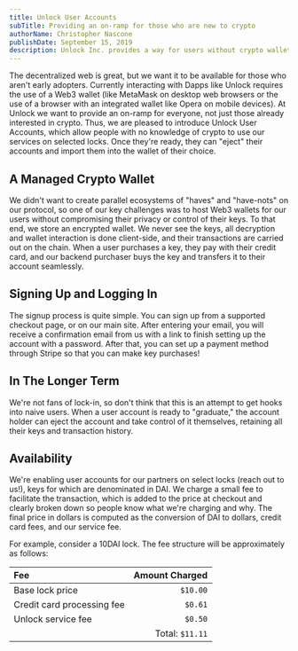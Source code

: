 ```yaml
---
title: Unlock User Accounts
subTitle: Providing an on-ramp for those who are new to crypto
authorName: Christopher Nascone
publishDate: September 15, 2019
description: Unlock Inc. provides a way for users without crypto wallets to buy keys to locks on the Unlock protocol.
---
```


The decentralized web is great, but we want it to be available for those who aren't early
adopters. Currently interacting with Dapps like Unlock requires the use of a Web3 wallet
(like MetaMask on desktop web browsers or the use of a browser with an integrated wallet
like Opera on mobile devices). At Unlock we want to provide an on-ramp for everyone, not
just those already interested in crypto. Thus, we are pleased to introduce Unlock User
Accounts, which allow people with no knowledge of crypto to use our services on selected
locks. Once they're ready, they can "eject" their accounts and import them into the wallet
of their choice.

## A Managed Crypto Wallet

We didn't want to create parallel ecosystems of "haves" and "have-nots" on our protocol,
so one of our key challenges was to host Web3 wallets for our users without compromising
their privacy or control of their keys. To that end, we store an encrypted wallet. We
never see the keys, all decryption and wallet interaction is done client-side, and their
transactions are carried out on the chain. When a user purchases a key, they pay with
their credit card, and our backend purchaser buys the key and transfers it to their
account seamlessly.

## Signing Up and Logging In

The signup process is quite simple. You can sign up from a supported checkout page, or on
our main site. After entering your email, you will receive a confirmation email from us
with a link to finish setting up the account with a password. After that, you can set up a
payment method through Stripe so that you can make key purchases!

## In The Longer Term

We're not fans of lock-in, so don't think that this is an attempt to get hooks into naive
users. When a user account is ready to "graduate," the account holder can eject the
account and take control of it themselves, retaining all their keys and transaction
history.

## Availability

We're enabling user accounts for our partners on select locks (reach out to
us!), keys for which are denominated in DAI. We charge a small fee to facilitate
the transaction, which is added to the price at checkout and clearly broken down
so people know what we're charging and why. The final price in dollars is
computed as the conversion of DAI to dollars, credit card fees, and our service
fee.

For example, consider a 10DAI lock. The fee structure will be approximately as follows:

| Fee | Amount Charged |
| :-- | -------------: |
| Base lock price | `$10.00` |
| Credit card processing fee | `$0.61` |
| Unlock service fee | `$0.50` |
| | Total: `$11.11` |
